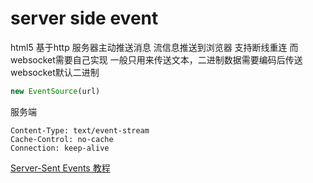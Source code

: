 # server side event

html5 基于http 服务器主动推送消息 流信息推送到浏览器
支持断线重连 而websocket需要自己实现
一般只用来传送文本，二进制数据需要编码后传送 websocket默认二进制

```javascript
new EventSource(url)
```

服务端

```
Content-Type: text/event-stream
Cache-Control: no-cache
Connection: keep-alive
```



[Server-Sent Events 教程](http://www.ruanyifeng.com/blog/2017/05/server-sent_events.html)

